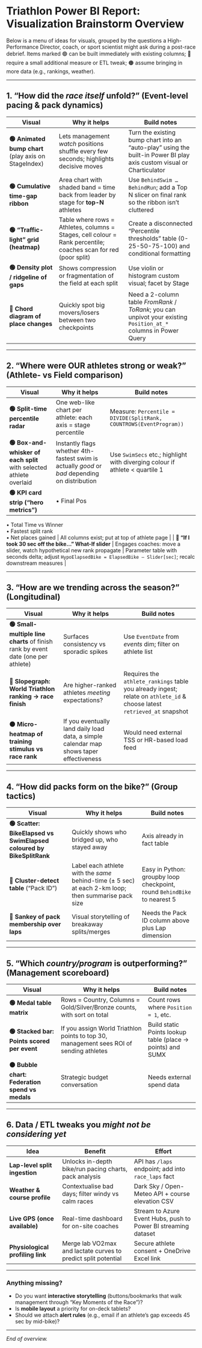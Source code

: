 
# Triathlon Power BI Report: Visualization Brainstorm Overview

Below is a menu of ideas for visuals, grouped by the questions a High-Performance Director, coach, or sport scientist might ask during a post-race debrief. Items marked 🟢 can be built immediately with existing columns; 🔵 require a small additional measure or ETL tweak; 🟠 assume bringing in more data (e.g., rankings, weather).

---

## 1. “How did the *race itself* unfold?”  (Event-level pacing & pack dynamics)

| Visual | Why it helps | Build notes |
|---|---|---|
| **🟢 Animated bump chart** (play axis on StageIndex) | Lets management *watch* positions shuffle every few seconds; highlights decisive moves | Turn the existing bump chart into an “auto-play” using the built-in Power BI play axis custom visual or Charticulator |
| **🟢 Cumulative time-gap ribbon** | Area chart with shaded band = time back from leader by stage for **top-N** athletes | Use `BehindSwim … BehindRun`; add a Top N slicer on final rank so the ribbon isn’t cluttered |
| **🟢 “Traffic-light” grid (heatmap)** | Table where rows = Athletes, columns = Stages, cell colour = Rank percentile; coaches scan for red (poor split) | Create a disconnected “Percentile thresholds” table (0-25-50-75-100) and conditional formatting |
| **🟢 Density plot / ridgeline of gaps** | Shows compression or fragmentation of the field at each split | Use violin or histogram custom visual; facet by Stage |
| **🔵 Chord diagram of place changes** | Quickly spot big movers/losers between two checkpoints | Need a 2-column table *FromRank* / *ToRank*; you can unpivot your existing `Position_at_*` columns in Power Query |

---

## 2. “Where were OUR athletes strong or weak?”  (Athlete- vs Field comparison)

| Visual | Why it helps | Build notes |
|---|---|---|
| **🟢 Split-time percentile radar** | One web-like chart per athlete: each axis = stage percentile | Measure: `Percentile = DIVIDE(SplitRank, COUNTROWS(EventProgram))` |
| **🟢 Box-and-whisker of each split** with selected athlete overlaid | Instantly flags whether 4th-fastest swim is actually *good* or *bad* depending on distribution | Use `SwimSecs` etc.; highlight with diverging colour if athlete < quartile 1 |
| **🟢 KPI card strip (“hero metrics”)** | • Final Pos  
• Total Time vs Winner  
• Fastest split rank  
• Net places gained | All columns exist; put at top of athlete page |
| **🔵 “If I took 30 sec off the bike…” What-If slider** | Engages coaches: move a slider, watch hypothetical new rank propagate | Parameter table with seconds delta; adjust `HypoElapsedBike = ElapsedBike – Slider[sec]`; recalc downstream measures |

---

## 3. “How are we trending across the season?”  (Longitudinal)

| Visual | Why it helps | Build notes |
|---|---|---|
| **🟢 Small-multiple line charts** of finish rank by event date (one per athlete) | Surfaces consistency vs sporadic spikes | Use `EventDate` from *events* dim; filter on athlete list |
| **🔵 Slopegraph: World Triathlon ranking → race finish** | Are higher-ranked athletes *meeting* expectations? | Requires the `athlete_rankings` table you already ingest; relate on `athlete_id` & choose latest `retrieved_at` snapshot |
| **🟠 Micro-heatmap of training stimulus vs race rank** | If you eventually land daily load data, a simple calendar map shows taper effectiveness | Would need external TSS or HR-based load feed |

---

## 4. “How did **packs** form on the bike?”  (Group tactics)

| Visual | Why it helps | Build notes |
|---|---|---|
| **🟢 Scatter: BikeElapsed vs SwimElapsed coloured by BikeSplitRank** | Quickly shows who bridged up, who stayed away | Axis already in fact table |
| **🔵 Cluster-detect table** (“Pack ID”) | Label each athlete with the *same* behind-time (± 5 sec) at each 2-km loop; then summarise pack size | Easy in Python: groupby loop checkpoint, round `BehindBike` to nearest 5 |
| **🔵 Sankey of pack membership over laps** | Visual storytelling of breakaway splits/merges | Needs the Pack ID column above plus Lap dimension |

---

## 5. “Which *country/program* is outperforming?”  (Management scoreboard)

| Visual | Why it helps | Build notes |
|---|---|---|
| **🟢 Medal table matrix** | Rows = Country, Columns = Gold/Silver/Bronze counts, with sort on total | Count rows where `Position = 1`, etc. |
| **🟢 Stacked bar: Points scored per event** | If you assign World Triathlon points to top 30, management sees ROI of sending athletes | Build static Points lookup table (place → points) and SUMX |
| **🟠 Bubble chart: Federation spend vs medals** | Strategic budget conversation | Needs external spend data |

---

## 6. Data / ETL tweaks you *might not be considering yet*

| Idea | Benefit | Effort |
|---|---|---|
| **Lap-level split ingestion** | Unlocks in-depth bike/run pacing charts, pack analysis | API has `/laps` endpoint; add into `race_laps` fact |
| **Weather & course profile** | Contextualise bad days; filter windy vs calm races | Dark Sky / Open-Meteo API + course elevation CSV |
| **Live GPS (once available)** | Real-time dashboard for on-site coaches | Stream to Azure Event Hubs, push to Power BI streaming dataset |
| **Physiological profiling link** | Merge lab VO2max and lactate curves to predict split potential | Secure athlete consent + OneDrive Excel link |

---

### Anything missing?

- Do you want **interactive storytelling** (buttons/bookmarks that walk management through “Key Moments of the Race”)?  
- Is **mobile layout** a priority for on-deck tablets?  
- Should we attach **alert rules** (e.g., email if an athlete’s gap exceeds 45 sec by mid-bike)?

---

*End of overview.*
